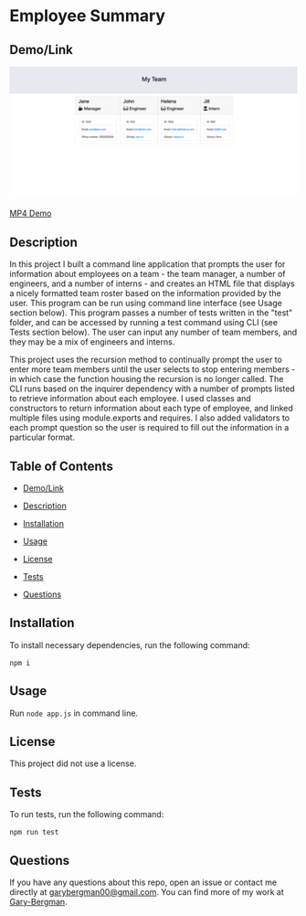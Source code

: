 # Employee Summary
  
  
   ## Demo/Link

   <img src="Assets/Images/Employee Summary.png" alt="Employee Summary Screenshot" width="700">


  [MP4 Demo](https://drive.google.com/file/d/1XZX3fj0D5qGG0zba8o3etcx8bP6Bgw6W/view)
  
  ## Description

  In this project I built a command line application that prompts the user for information about employees on a team - the team manager, a number of engineers, and a number of interns - and creates an HTML file that displays a nicely formatted team roster based on the information provided by the user. This program can be run using command line interface (see Usage section below). This program passes a number of tests written in the "test" folder, and can be accessed by running a test command using CLI (see Tests section below). The user can input any number of team members, and they may be a mix of engineers and interns. 

  This project uses the recursion method to continually prompt the user to enter more team members until the user selects to stop entering members - in which case the function housing the recursion is no longer called. The CLI runs based on the inquirer dependency with a number of prompts listed to retrieve information about each employee. I used classes and constructors to return information about each type of employee, and linked multiple files using module.exports and requires. I also added validators to each prompt question so the user is required to fill out the information in a particular format. 

  ## Table of Contents

  *  [Demo/Link](#Demo/Link)
   
  *  [Description](#Description)

  *  [Installation](#Installation)

  *  [Usage](#Usage)
  
  *  [License](#License)

  *  [Tests](#Tests)

  *  [Questions](#Questions)
  

  ## Installation

  To install necessary dependencies, run the following command:

 
    npm i


  ## Usage

  Run `node app.js` in command line.
  
  ## License
  
  This project did not use a license.

  ## Tests

  To run tests, run the following command:

    npm run test

  ## Questions

  If you have any questions about this repo, open an issue or contact me directly at [garybergman00@gmail.com](mailto:garybergman00@gmail.com). You can find more of my work at [Gary-Bergman](https://github.com/Gary-Bergman).
  